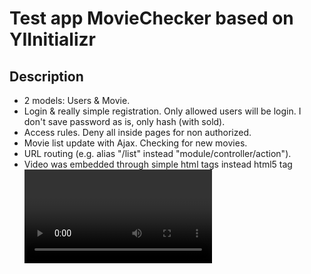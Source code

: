 # Test app MovieChecker based on YIInitializr

## Description

* 2 models: Users & Movie.
* Login & really simple registration. Only allowed users will be login. I don't save password as is, only hash (with sold).
* Access rules. Deny all inside pages for non authorized.
* Movie list update with Ajax. Checking for new movies.
* URL routing (e.g. alias "/list" instead "module/controller/action").
* Video was embedded through simple html tags <object> instead html5 tag <video>


## Deployment

* pull repo
* make access rules for assets & runtime folders
* run initial migrate

## Original Structure

```
   |-app
   |---cli
   |-----commands
   |-----migrations
   |---config
   |-----env
   |---controllers
   |---extensions
   |-----behaviors
   |-----components
   |---helpers
   |---lib #it will hold composer 'vendor' folder
   |-----Yiinitializr
   |-------Cli
   |-------Composer
   |-------Helpers
   |-------config
   |---messages
   |---models
   |---modules
   |---views
   |-----layouts
   |-----site
   |---widgets
   |-www
   |---css
   |-----fonts
   |---img
   |---js
   |-----libs
```

For more information about Yiinitializr please check it at [its github repo](https://github.com/2amigos/yiinitializr).
